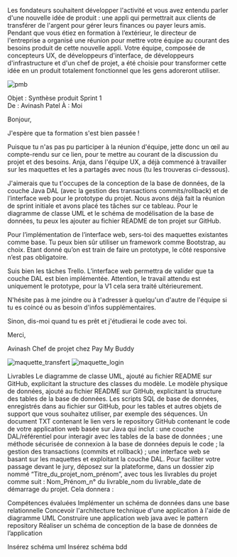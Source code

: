 Les fondateurs souhaitent développer l'activité et vous avez entendu parler d'une nouvelle idée de produit : 
une appli qui permettrait aux clients de transférer de l'argent pour gérer leurs finances ou payer leurs amis.
Pendant que vous étiez en formation à l’extérieur, le directeur de l'entreprise a organisé une réunion pour mettre votre équipe au courant des besoins produit de cette nouvelle appli.
Votre équipe, composée de concepteurs UX, de développeurs d'interface, de développeurs d'infrastructure et d'un chef de projet, a été choisie pour transformer cette idée en un produit totalement fonctionnel que les gens adoreront utiliser.

![pmb](https://user-images.githubusercontent.com/67195863/201713596-10c50575-d468-4130-b9d8-3f99a81fa73c.png)

Objet : Synthèse produit Sprint 1  
De : Avinash Patel
À : Moi

Bonjour,

J'espère que ta formation s'est bien passée ! 

Puisque tu n'as pas pu participer à la réunion d'équipe, jette donc un œil au compte-rendu sur ce lien, pour te mettre au courant de la discussion du projet et des besoins. Anja, dans l'équipe UX, a déjà commencé à travailler sur les maquettes et les a partagés avec nous (tu les trouveras ci-dessous).  

J'aimerais que tu t'occupes de la conception de la base de données, de la couche Java DAL (avec la gestion des transactions commits/rollback) et de l’interface web pour le prototype du projet. Nous avons déjà fait la réunion de sprint initiale et avons placé tes tâches sur ce tableau. Pour le diagramme de classe UML et le schéma de modélisation de la base de données, tu peux les ajouter au fichier README de ton projet sur GitHub.

Pour l’implémentation de l’interface web, sers-toi des maquettes existantes comme base. Tu peux bien sûr utiliser un framework comme Bootstrap, au choix.  Etant donné qu’on est train de faire un prototype, le côté responsive n’est pas obligatoire. 

Suis bien les tâches Trello. L’interface web permettra de valider que ta couche DAL est bien implémentée. Attention, le travail attendu est uniquement le prototype, pour la V1 cela sera traité ultérieurement.

N'hésite pas à me joindre ou à t'adresser à quelqu'un d'autre de l'équipe si tu es coincé ou as besoin d'infos supplémentaires.

Sinon, dis-moi quand tu es prêt et j'étudierai le code avec toi.

Merci,

Avinash
Chef de projet chez Pay My Buddy

![maquette_transfert](https://user-images.githubusercontent.com/67195863/201714138-de32bfa7-9a49-460d-a822-7b21d26da6f2.png)
![maquette_login](https://user-images.githubusercontent.com/67195863/201714152-00525b2c-4768-4e2e-aeff-4ca0b92e6a0c.png)

Livrables
Le diagramme de classe UML, ajouté au fichier README sur GitHub, explicitant la structure des classes du modèle.
Le modèle physique de données, ajouté au fichier README sur GitHub, explicitant la structure des tables de la base de données.
Les scripts SQL de base de données, enregistrés dans au fichier sur GitHub, pour les tables et autres objets de support que vous souhaitez utiliser, par exemple des séquences.
Un document TXT contenant le lien vers le repository GitHub contenant le code de votre application web basée sur Java qui inclut :
une couche DAL/référentiel pour interagir avec les tables de la base de données ;
une méthode sécurisée de connexion à la base de données depuis le code ;
la gestion des transactions (commits et rollback) ;
une interface web se basant sur les maquettes et exploitant la couche DAL.
Pour faciliter votre passage devant le jury, déposez sur la plateforme, dans un dossier zip nommé “Titre_du_projet_nom_prénom”, avec tous les livrables du projet comme suit : Nom_Prénom_n° du livrable_nom du livrable_date de démarrage du projet. Cela donnera : 

Compétences évaluées
Implémenter un schéma de données dans une base relationnelle
Concevoir l'architecture technique d'une application à l'aide de diagramme UML
Construire une application web java avec le pattern repository
Réaliser un schéma de conception de la base de données de l’application

Insérez schéma uml
Insérez schéma bdd

